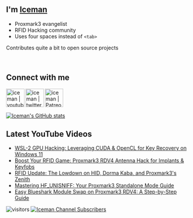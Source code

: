 ## I'm [Iceman][website]

- Proxmark3 evangelist
- RFID Hacking community
- Uses four spaces instead of `<tab>`

Contributes quite a bit to open source projects

<br />

## Connect with me

[<img align="left" alt="iceman | youtube" height="50px" src="https://upload.wikimedia.org/wikipedia/commons/0/09/YouTube_full-color_icon_%282017%29.svg" />][youtube]
[<img align="left" alt="iceman | twitter" height="50px" src="https://upload.wikimedia.org/wikipedia/commons/thumb/6/6b/Twitter_Logo_Blue.png/640px-Twitter_Logo_Blue.png" />][twitter]
[<img align="left" alt="iceman | Patreon" height="50px" src="https://upload.wikimedia.org/wikipedia/commons/5/5a/Patreon_logomark.svg" />][patreon]

<br /><br /><br />

[![Iceman's GitHub stats](https://github-readme-stats.vercel.app/api?username=iceman1001&show_icons=true&theme=calm)](https://github.com/anuraghazra/github-readme-stats)


## Latest YouTube Videos
<!-- YOUTUBE:START -->
- [WSL-2 GPU Hacking: Leveraging CUDA &amp; OpenCL for Key Recovery on Windows 11](https://www.youtube.com/watch?v=SpMFnKTdUXg)
- [Boost Your RFID Game: Proxmark3 RDV4 Antenna Hack for Implants &amp; Keyfobs](https://www.youtube.com/watch?v=332tjzzKKnM)
- [RFID Update: The Lowdown on HID, Dorma Kaba, and Proxmark3&#39;s Zenith](https://www.youtube.com/watch?v=cOVfF-w_ovc)
- [Mastering HF_UNISNIFF: Your Proxmark3 Standalone Mode Guide](https://www.youtube.com/watch?v=e8FTLiXqbPo)
- [Easy Blueshark Module Swap on Proxmark3 RDV4: A Step-by-Step Guide](https://www.youtube.com/watch?v=ofEUMZ0fa1c)
<!-- YOUTUBE:END -->

[website]: http://www.icedev.se
[twitter]: https://twitter.com/herrmann1001
[youtube]: https://www.youtube.com/c/ChrisHerrmann1001
[patreon]: https://www.patreon.com/iceman1001


![visitors](https://visitor-badge.laobi.icu/badge?page_id=iceman1001.iceman1001)
[![Iceman Channel Subscribers](https://img.shields.io/youtube/channel/subscribers/UCwukH1pDTWsv2DuT18dE1RA)](https://www.youtube.com/@iceman1001/)
